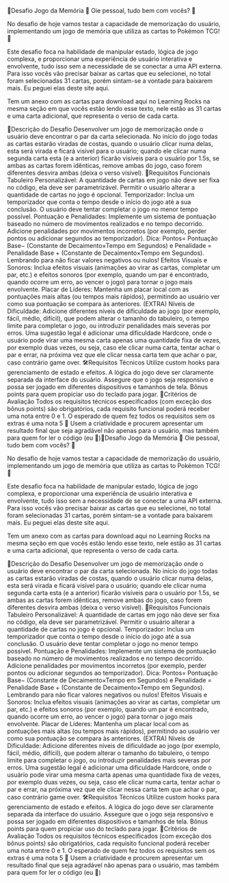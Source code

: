 🎉Desafio Jogo da Memória 🎉
Oie pessoal, tudo bem com vocês? 🦊

No desafio de hoje vamos testar a capacidade de memorização do usuário, implementando um jogo de memória que utiliza as cartas to Pokémon TCG! 💖

Este desafio foca na habilidade de manipular estado, lógica de jogo complexa, e proporcionar uma experiência de usuário interativa e envolvente, tudo isso sem a necessidade de se conectar a uma API externa. Para isso vocês vão precisar baixar as cartas que eu selecionei, no total foram selecionadas 31 cartas, porém sintam-se a vontade para baixarem mais. Eu peguei elas deste site aqui.

Tem um anexo com as cartas para download aqui no Learning Rocks na mesma seção em que vocês estão lendo esse texto, nele estão as 31 cartas e uma carta adicional, que representa o verso de cada carta.

🚀Descrição do Desafio
Desenvolver um jogo de memorização onde o usuário deve encontrar o par da carta selecionada. No início do jogo todas as cartas estarão viradas de costas, quando o usuário clicar numa delas, esta será virada e ficará visível para o usuário; quando ele clicar numa segunda carta esta (e a anterior) ficarão visíveis para o usuário por 1.5s, se ambas as cartas forem idênticas, remove ambas do jogo, caso forem diferentes desvira ambas (deixa o verso visível).
📝Requisitos Funcionais
Tabuleiro Personalizável: A quantidade de cartas em jogo não deve ser fixa no código, ela deve ser parametrizável. Permitir o usuário alterar a quantidade de cartas no jogo é opcional.
Temporizador: Inclua um temporizador que conta o tempo desde o início do jogo até a sua conclusão. O usuário deve tentar completar o jogo no menor tempo possível.
Pontuação e Penalidades: Implemente um sistema de pontuação baseado no número de movimentos realizados e no tempo decorrido. Adicione penalidades por movimentos incorretos (por exemplo, perder pontos ou adicionar segundos ao temporizador). Dica: Pontos= Pontuação Base− (Constante de Decaimento×Tempo em Segundos) e Penalidade = Penalidade Base + (Constante de Decaimento×Tempo em Segundos). Lembrando para não ficar valores negativos ou nulos!
Efeitos Visuais e Sonoros: Inclua efeitos visuais (animações ao virar as cartas, completar um par, etc.) e efeitos sonoros (por exemplo, quando um par é encontrado, quando ocorre um erro, ao vencer o jogo) para tornar o jogo mais envolvente.
Placar de Líderes: Mantenha um placar local com as pontuações mais altas (ou tempos mais rápidos), permitindo ao usuário ver como sua pontuação se compara às anteriores.
(EXTRA) Níveis de Dificuldade: Adicione diferentes níveis de dificuldade ao jogo (por exemplo, fácil, médio, difícil), que podem alterar o tamanho do tabuleiro, o tempo limite para completar o jogo, ou introduzir penalidades mais severas por erros. Uma sugestão legal é adicionar uma dificuldade Hardcore, onde o usuário pode virar uma mesma carta apenas uma quantidade fixa de vezes, por exemplo duas vezes, ou seja, caso ele clicar numa carta, tentar achar o par e errar, na próxima vez que ele clicar nessa carta tem que achar o par, caso contrário game over.
🛠️Requisitos Técnicos
Utilize custom hooks para gerenciamento de estado e efeitos.
A lógica do jogo deve ser claramente separada da interface do usuário.
Assegure que o jogo seja responsivo e possa ser jogado em diferentes dispositivos e tamanhos de tela.
Bônus points para quem propiciar uso do teclado para jogar.
👀Critérios de Avaliação
Todos os requisitos técnicos especificados (com exceção dos bônus points) são obrigatórios, cada requisito funcional poderá receber uma nota entre 0 e 1. O esperado de quem fez todos os requisitos sem os extras é uma nota 5
🎨 Usem a criatividade e procurem apresentar um resultado final que seja agradável não apenas para o usuário, mas também para quem for ler o código (eu 🦊)🎉Desafio Jogo da Memória 🎉
Oie pessoal, tudo bem com vocês? 🦊

No desafio de hoje vamos testar a capacidade de memorização do usuário, implementando um jogo de memória que utiliza as cartas to Pokémon TCG! 💖

Este desafio foca na habilidade de manipular estado, lógica de jogo complexa, e proporcionar uma experiência de usuário interativa e envolvente, tudo isso sem a necessidade de se conectar a uma API externa. Para isso vocês vão precisar baixar as cartas que eu selecionei, no total foram selecionadas 31 cartas, porém sintam-se a vontade para baixarem mais. Eu peguei elas deste site aqui.

Tem um anexo com as cartas para download aqui no Learning Rocks na mesma seção em que vocês estão lendo esse texto, nele estão as 31 cartas e uma carta adicional, que representa o verso de cada carta.

🚀Descrição do Desafio
Desenvolver um jogo de memorização onde o usuário deve encontrar o par da carta selecionada. No início do jogo todas as cartas estarão viradas de costas, quando o usuário clicar numa delas, esta será virada e ficará visível para o usuário; quando ele clicar numa segunda carta esta (e a anterior) ficarão visíveis para o usuário por 1.5s, se ambas as cartas forem idênticas, remove ambas do jogo, caso forem diferentes desvira ambas (deixa o verso visível).
📝Requisitos Funcionais
Tabuleiro Personalizável: A quantidade de cartas em jogo não deve ser fixa no código, ela deve ser parametrizável. Permitir o usuário alterar a quantidade de cartas no jogo é opcional.
Temporizador: Inclua um temporizador que conta o tempo desde o início do jogo até a sua conclusão. O usuário deve tentar completar o jogo no menor tempo possível.
Pontuação e Penalidades: Implemente um sistema de pontuação baseado no número de movimentos realizados e no tempo decorrido. Adicione penalidades por movimentos incorretos (por exemplo, perder pontos ou adicionar segundos ao temporizador). Dica: Pontos= Pontuação Base− (Constante de Decaimento×Tempo em Segundos) e Penalidade = Penalidade Base + (Constante de Decaimento×Tempo em Segundos). Lembrando para não ficar valores negativos ou nulos!
Efeitos Visuais e Sonoros: Inclua efeitos visuais (animações ao virar as cartas, completar um par, etc.) e efeitos sonoros (por exemplo, quando um par é encontrado, quando ocorre um erro, ao vencer o jogo) para tornar o jogo mais envolvente.
Placar de Líderes: Mantenha um placar local com as pontuações mais altas (ou tempos mais rápidos), permitindo ao usuário ver como sua pontuação se compara às anteriores.
(EXTRA) Níveis de Dificuldade: Adicione diferentes níveis de dificuldade ao jogo (por exemplo, fácil, médio, difícil), que podem alterar o tamanho do tabuleiro, o tempo limite para completar o jogo, ou introduzir penalidades mais severas por erros. Uma sugestão legal é adicionar uma dificuldade Hardcore, onde o usuário pode virar uma mesma carta apenas uma quantidade fixa de vezes, por exemplo duas vezes, ou seja, caso ele clicar numa carta, tentar achar o par e errar, na próxima vez que ele clicar nessa carta tem que achar o par, caso contrário game over.
🛠️Requisitos Técnicos
Utilize custom hooks para gerenciamento de estado e efeitos.
A lógica do jogo deve ser claramente separada da interface do usuário.
Assegure que o jogo seja responsivo e possa ser jogado em diferentes dispositivos e tamanhos de tela.
Bônus points para quem propiciar uso do teclado para jogar.
👀Critérios de Avaliação
Todos os requisitos técnicos especificados (com exceção dos bônus points) são obrigatórios, cada requisito funcional poderá receber uma nota entre 0 e 1. O esperado de quem fez todos os requisitos sem os extras é uma nota 5
🎨 Usem a criatividade e procurem apresentar um resultado final que seja agradável não apenas para o usuário, mas também para quem for ler o código (eu 🦊)